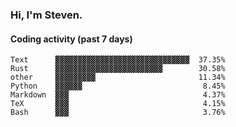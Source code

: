 ### Hi, I'm Steven.

#### Coding activity (past 7 days)
```
Text      ▓▓▓▓▓▓▓▓▓▓▓▓▓▓▓▓▓▓▓▓▓▓▓▓▓▓▓▓▓▓  37.35%
Rust      ▓▓▓▓▓▓▓▓▓▓▓▓▓▓▓▓▓▓▓▓▓▓▓▓        30.58%
other     ▓▓▓▓▓▓▓▓▓                       11.34%
Python    ▓▓▓▓▓▓                           8.45%
Markdown  ▓▓▓                              4.37%
TeX       ▓▓▓                              4.15%
Bash      ▓▓▓                              3.76%
```
